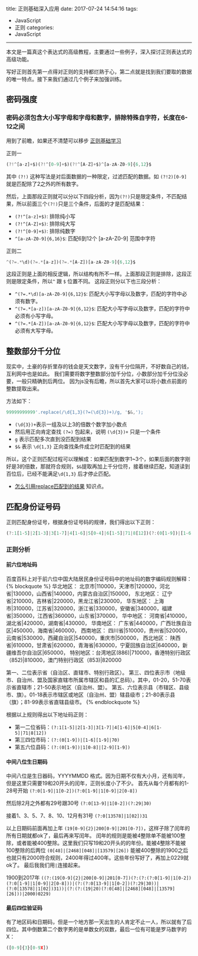 title: 正则基础深入应用
date: 2017-07-24 14:54:16
tags:
- JavaScript
- 正则
categories:
- JavaScript
---


本文是一篇真这个表达式的高级教程，主要通过一些例子，深入探讨正则表达式的高级功能。

写好正则首先第一点得对正则的支持都烂熟于心，第二点就是找到我们要取的数据的唯一特点。接下来我们通过几个例子来加强训练。

<!--more-->
## 密码强度

### 密码必须包含大小写字母和字母和数字，排除特殊自字符，长度在6-12之间

用到了前瞻，如果还不清楚可以移步 [正则基础学习](../javascript-reg-1)

正则一
````javascript
(?!^[a-z]+$)(?!^[0-9]+$)(?!^[A-Z]+$)^[a-zA-Z0-9]{6,12}$

````

其中 `(?!)` 这种写法是对后面数据的一种限定，过滤匹配的数据。如 `(?!2)[0-9]` 就是匹配除了2之外的所有数字。

然后，上面那段正则就可以分以下四段分析，因为`(?!)`只是限定条件，不匹配结果，所以前面三个`(?!)`只是三个条件，后面的才是匹配结果：
* `(?!^[a-z]+$)`: 排除纯小写
* `(?!^[A-Z]+$)`: 排除纯大写
* `(?!^[0-9]+$)`: 排除纯数字
* `^[a-zA-Z0-9]{6,16}$`: 匹配6到12个 [a-zA-Z0-9] 范围中字符

正则二
````javascript
^(?=.*\d)(?=.*[a-z])(?=.*[A-Z])[a-zA-Z0-9]{6,12}$
````

这段正则是上面的相反逻辑，所以结构有所不一样。上面那段正则是排除，这段正则是限定条件，所以`^` 跟 `$` 位置不同。
这段正则分以下也三段分析：

* `^(?=.*\d)[a-zA-Z0-9]{6,12}$`: 匹配大小写字母以及数字，匹配的字符中必须有数字。
* `^(?=.*[a-z])[a-zA-Z0-9]{6,12}$`: 匹配大小写字母以及数字，匹配的字符中必须有小写字母。
* `^(?=.*[A-Z])[a-zA-Z0-9]{6,12}$`:  匹配大小写字母以及数字，匹配的字符中必须有大写字母。


## 整数部分千分位
现实中，土豪的存折里存的钱会是天文数字，没有千分位隔开，不好数自己的钱，
互利网中也是如此。
我们需要将数字整数部分加千分位，小数部分加千分位没必要，一般只精确到后两位。
因为js没有后瞻，所以首先大家可以将小数点前面的整数提取出来。

方法如下：
````javascript
99999999999'.replace(/\d{1,3}(?=(\d{3})+)/g, '$&,');
````

* `(\d{3})+`表示一组及以上3的倍数个数字加小数点
* 然后用正向肯定查找 `(?=)` 包起来，说明 `(\d{3})+` 只是一个条件
* `g` 表示匹配多次直到没匹配到结果
* `$&` 表示 `\d{1,3}` 正向查找条件成立时匹配到的结果

所以，这个正则匹配过程可以理解成：如果匹配到数字1~3个，如果后面的数字刚好是3的倍数，那就符合规则，`$&`提取再加上千分位符，接着继续匹配，知道读到百位后，已经不能满足`\d{1,3}` 后才停止匹配。

* [怎么引用replace匹配到的结果](../javascript-reg-1#字符串替代：) 知识点。

## 匹配身份证号码

正则匹配身份证号，根据身份证号码的规律，我们得出以下正则：

````javascript
(?:1[1-5]|2[1-3]|3[1-7]|4[1-6]|5[0-4]|6[1-5]|71|8[12])(?:(0[1-9])|[1-6][1-9]|70)(?:(0[1-9])|1[0-8]|[2-9][1-9])(?:(?:(19[0-9]{2}|200[0-9]|201[0-7])(?:(?:(?:0[1-9]|1[0-2])(?:0[1-9]|1[0-9]|2[0-8]))|(?:(?:0[13-9]|1[0-2])(?:29|30))|(?:0[13578]|1[02])31))|(?:(?:(19|20)(?:0[48]|[2468][048]|[13579][26]))|2000)0229)(?:[0-9]{3}[0-9X]);
````


### 正则分析
#### 前六位地址码

百度百科上对于前六位中国大陆居民身份证号码中的地址码的数字编码规则解释：
{% blockquote %}
华北地区： 北京市|110000，天津市|120000，河北省|130000，山西省|140000，内蒙古自治区|150000，
东北地区： 辽宁省|210000，吉林省|220000，黑龙江省|230000，
华东地区： 上海市|310000，江苏省|320000，浙江省|330000，安徽省|340000，福建省|350000，江西省|360000，山东省|370000，
华中地区： 河南省|410000，湖北省|420000，湖南省|430000，
华南地区： 广东省|440000，广西壮族自治区|450000，海南省|460000，
西南地区： 四川省|510000，贵州省|520000，云南省|530000，西藏自治区|540000，重庆市|500000，
西北地区： 陕西省|610000，甘肃省|620000，青海省|630000，宁夏回族自治区|640000，新疆维吾尔自治区|650000，
特别地区：台湾地区(886)|710000，香港特别行政区（852)|810000，澳门特别行政区（853)|820000

第一、二位表示省（自治区、直辖市、特别行政区）。
第三、四位表示市（地级市、自治州、盟及国家直辖市所属市辖区和县的汇总码）。其中，01-20，51-70表示省直辖市；21-50表示地区（自治州、盟）。
第五、六位表示县（市辖区、县级市、旗）。01-18表示市辖区或地区（自治州、盟）辖县级市；21-80表示县（旗）；81-99表示省直辖县级市。
{% endblockquote %}

根据以上规则得出以下地址码正则：
* 第一二位省码：`(?:1[1-5]|2[1-3]|3[1-7]|4[1-6]|5[0-4]|6[1-5]|71|8[12])`
* 第三四位市码：`(?:(0[1-9])|[1-6][1-9]|70)`
* 第五六位县码：`(?:(0[1-9])|1[0-8]|[2-9][1-9])` 

#### 中间八位生日期码

中间八位是生日器码，YYYYMMDD 格式。因为日期不仅有大小月，还有闰年，但是这里只需要19和20开头的闰年，正则长度小了不少。
首先从每个月都有的1-28号开始
`(?:0[1-9]|1[0-2])(?:0[1-9]|1[0-9]|2[0-8])`

然后除2月之外都有29号跟30号
`(?:0[13-9]|1[0-2])(?:29|30)`

接着1、3、5、7、8、10、12月有31号
`(?:0[13578]|1[02])31`

以上日期码前面再加上年 `(19[0-9]{2}|200[0-9]|201[0-7])`，这样子除了闰年的所有日期就都ok了，最后再来写闰年。
闰年的规则是能被4整除单不能被100整除，或者能被400整除。这里我们只写19和20开头的的年份。能被4整除不能被100整除的后两位
`(0[48]|[2468][048]|[13579][26])`
能被400整除的1900之后也就只有2000符合规则，2400年得过400年。这些年份写好了，再加上0229就ok了。
最后我我们用`|`连接起来。

 1900到2017年
`((?:(19[0-9]{2}|200[0-9]|201[0-7])(?:(?:(?:0[1-9]|1[0-2])(?:0[1-9]|1[0-9]|2[0-8]))|(?:(?:0[13-9]|1[0-2])(?:29|30))|(?:0[13578]|1[02])31))|(?:(?:(19|20)(?:0[48]|[2468][048]|[13579][26]))|2000)0229)`


#### 最后四位验证码
有了地区码和日期码，但是一个地方那一天出生的人肯定不止一人，所以就有了后四位。其中倒数第二个数字男的是单数女的双数，最后一位有可能是罗马数字的X：
````javascript
([0-9]{3}[0-9X])
````

